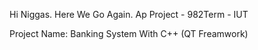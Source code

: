 
Hi Niggas.
Here We Go Again.
Ap Project - 982Term - IUT
 
Project Name:
Banking System With C++ (QT Freamwork)

 
